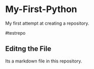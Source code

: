 # My-First-Python
My first attempt at creating a repository.

#testrepo

## Editng the File

Its a markdown file in this repository.
